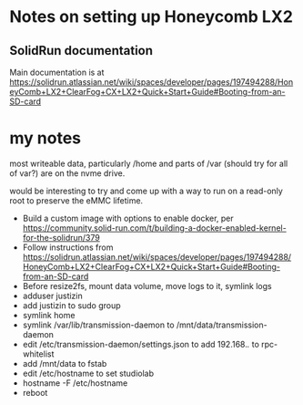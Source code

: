 
# Notes on setting up Honeycomb LX2

## SolidRun documentation

Main documentation is at
https://solidrun.atlassian.net/wiki/spaces/developer/pages/197494288/HoneyComb+LX2+ClearFog+CX+LX2+Quick+Start+Guide#Booting-from-an-SD-card

# my notes

most writeable data, particularly /home and parts of /var (should try for all of var?) are on the nvme drive.

would be interesting to try and come up with a way to run on a read-only root to preserve the eMMC lifetime.

* Build a custom image with options to enable docker, per https://community.solid-run.com/t/building-a-docker-enabled-kernel-for-the-solidrun/379
* Follow instructions from https://solidrun.atlassian.net/wiki/spaces/developer/pages/197494288/HoneyComb+LX2+ClearFog+CX+LX2+Quick+Start+Guide#Booting-from-an-SD-card
* Before resize2fs, mount data volume, move logs to it, symlink logs
* adduser justizin
* add justizin to sudo group
* symlink home
* symlink /var/lib/transmission-daemon to /mnt/data/transmission-daemon
* edit /etc/transmission-daemon/settings.json to add 192.168.*.* to rpc-whitelist
* add /mnt/data to fstab
* edit /etc/hostname to set studiolab
* hostname -F /etc/hostname
* reboot
